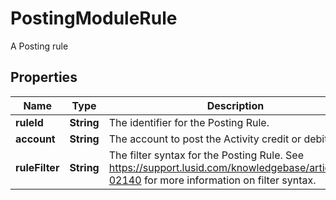 

# PostingModuleRule

A Posting rule

## Properties

Name | Type | Description | Notes
------------ | ------------- | ------------- | -------------
**ruleId** | **String** | The identifier for the Posting Rule. | 
**account** | **String** | The account to post the Activity credit or debit to. | 
**ruleFilter** | **String** | The filter syntax for the Posting Rule. See https://support.lusid.com/knowledgebase/article/KA-02140 for more information on filter syntax. | 




